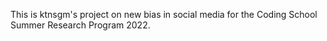 This is ktnsgm's project on new bias in social media for the Coding School Summer Research Program 2022.